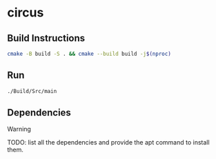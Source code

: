 # circus

## Build Instructions

```bash
cmake -B build -S . && cmake --build build -j$(nproc)
```

## Run

```bash
./Build/Src/main
```

## Dependencies 

> [!WARNING]  
> TODO: list all the dependencies and provide the apt command to install them.
